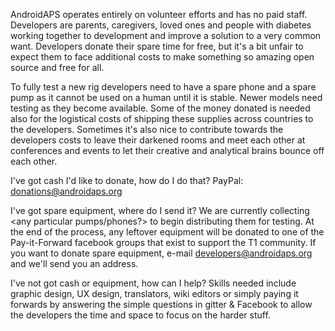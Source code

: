 AndroidAPS operates entirely on volunteer efforts and has no paid staff.   Developers are parents, caregivers, loved ones and people with diabetes working together to development and improve a solution to a very common want.  Developers donate their spare time for free, but it's a bit unfair to expect them to face additional costs to make something so amazing open source and free for all.

To fully test a new rig developers need to have a spare phone and a spare pump as it cannot be used on a human until it is stable.  Newer models need testing as they become available.  Some of the money donated is needed also for the logistical costs of shipping these supplies across countries to the developers.  Sometimes it's also nice to contribute towards the developers costs to leave their darkened rooms and meet each other at conferences and events to let their creative and analytical brains bounce off each other.

I've got cash I'd like to donate, how do I do that?  PayPal: donations@androidaps.org

I've got spare equipment, where do I send it? We are currently collecting <any particular pumps/phones?> to begin distributing them for testing. At the end of the process, any leftover equipment will be donated to one of the Pay-it-Forward facebook groups that exist to support the T1 community. If you want to donate spare equipment, e-mail developers@androidaps.org and we'll send you an address.

I've not got cash or equipment, how can I help? Skills needed include graphic design, UX design, translators, wiki editors or simply paying it forwards by answering the simple questions in gitter & Facebook to allow the developers the time and space to focus on the harder stuff.